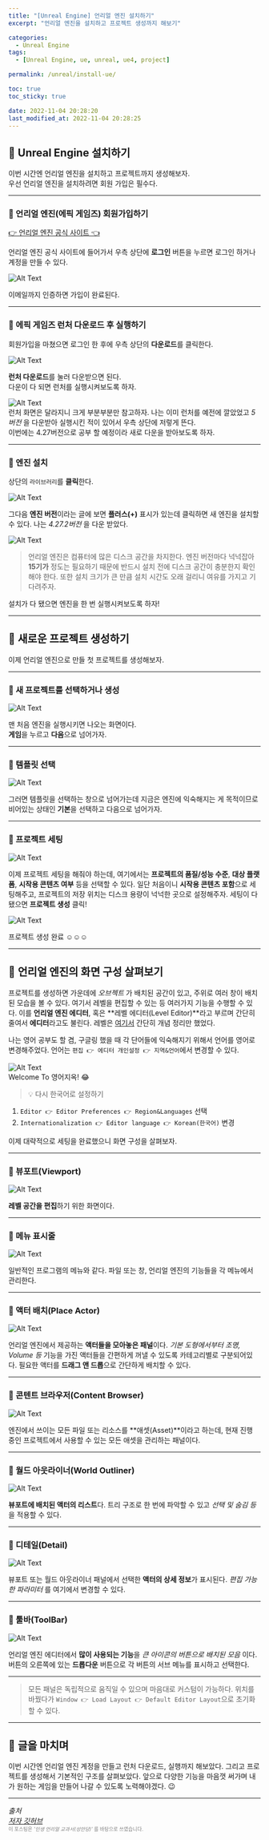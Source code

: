 ```yaml
---
title: "[Unreal Engine] 언리얼 엔진 설치하기"
excerpt: "언리얼 엔진을 설치하고 프로젝트 생성까지 해보기"

categories:
  - Unreal Engine
tags:
  - [Unreal Engine, ue, unreal, ue4, project]

permalink: /unreal/install-ue/

toc: true
toc_sticky: true

date: 2022-11-04 20:28:20
last_modified_at: 2022-11-04 20:28:25
---
```


## 👻 Unreal Engine 설치하기
이번 시간엔 언리얼 엔진을 설치하고 프로젝트까지 생성해보자.   
우선 언리얼 엔진을 설치하려면 회원 가입은 필수다.

***

### 🌱 언리얼 엔진(에픽 게임즈) 회원가입하기

[👉 언리얼 엔진 공식 사이트 👈](https://www.unrealengine.com/ko/)

언리얼 엔진 공식 사이트에 들어가서 우측 상단에 **로그인** 버튼을 누르면 로그인 하거나 계정을 만들 수 있다.

![Alt Text](/assets/images/posts_img/engines/unreal/install-ue/sing-up-1.PNG)   

이메일까지 인증하면 가입이 완료된다.

***

### 🌱 에픽 게임즈 런처 다운로드 후 실행하기
회원가입을 마쳤으면 로그인 한 후에 우측 상단의 **다운로드**를 클릭한다.

![Alt Text](/assets/images/posts_img/engines/unreal/install-ue/download-1.PNG)   

**런처 다운로드**를 눌러 다운받으면 된다.   
다운이 다 되면 런처를 실행시켜보도록 하자.

![Alt Text](/assets/images/posts_img/engines/unreal/install-ue/launcher.PNG)   
런처 화면은 달라지니 크게 부분부분만 참고하자. 나는 이미 런처를 예전에 깔았었고 _5버전_ 을 다운받아 실행시킨 적이 있어서 우측 상단에 저렇게 뜬다.   
이번에는 4.27버전으로 공부 할 예정이라 새로 다운을 받아보도록 하자.   

***

### 🌱 엔진 설치
상단의 ```라이브러리```를 **클릭**한다.

![Alt Text](/assets/images/posts_img/engines/unreal/install-ue/launcher-2.PNG)   

그다음 **엔진 버전**이라는 글에 보면 **플러스(+)** 표시가 있는데 클릭하면 새 엔진을 설치할 수 있다. 나는 _4.27.2버전_ 을 다운 받았다.

![Alt Text](/assets/images/posts_img/engines/unreal/install-ue/launcher-3.PNG)   

> 언리얼 엔진은 컴퓨터에 많은 디스크 공간을 차지한다. 엔진 버전마다 넉넉잡아 **15기가** 정도는 필요하기 때문에 반드시 설치 전에 디스크 공간이 충분한지 확인해야 한다. 또한 설치 크기가 큰 만큼 설치 시간도 오래 걸리니 여유를 가지고 기다려주자.

설치가 다 됐으면 엔진을 한 번 실행시켜보도록 하자!

***

## 👻 새로운 프로젝트 생성하기
이제 언리얼 엔진으로 만들 첫 프로젝트를 생성해보자.

***

### 🌱 새 프로젝트를 선택하거나 생성
![Alt Text](/assets/images/posts_img/engines/unreal/install-ue/project-1.PNG)   

맨 처음 엔진을 실행시키면 나오는 화면이다.   
**게임**을 누르고 **다음**으로 넘어가자.

***

### 🌱 템플릿 선택
![Alt Text](/assets/images/posts_img/engines/unreal/install-ue/project-2.PNG)   

그러면 템플릿을 선택하는 창으로 넘어가는데 지금은 엔진에 익숙해지는 게 목적이므로 비어있는 상태인 **기본**을 선택하고 다음으로 넘어가자.

*** 

### 🌱 프로젝트 세팅
![Alt Text](/assets/images/posts_img/engines/unreal/install-ue/project-3.PNG)   

이제 프로젝트 세팅을 해줘야 하는데, 여기에서는 **프로젝트의 품질/성능 수준**, **대상 플랫폼**, **시작용 콘텐츠 여부** 등을 선택할 수 있다. 일단 처음이니 **시작용 콘텐츠 포함**으로 세팅해주고, 프로젝트의 저장 위치는 디스크 용량이 넉넉한 곳으로 설정해주자. 세팅이 다 됐으면 **프로젝트 생성** 클릭!

![Alt Text](/assets/images/posts_img/engines/unreal/install-ue/project-3.PNG)   

프로젝트 생성 완료 ☺☺☺

***

## 👻 언리얼 엔진의 화면 구성 살펴보기
프로젝트를 생성하면 가운데에 _오브젝트_ 가 배치된 공간이 있고, 주위로 여러 창이 배치된 모습을 볼 수 있다. 여기서 레벨을 편집할 수 있는 등 여러가지 기능을 수행할 수 있다. 이를 **언리얼 엔진 에디터**, 혹은 **레벨 에디터(Level Editor)**라고 부르며 간단히 줄여서 **에디터**라고도 불린다. 레벨은 [여기서](/unreal/unreal-summary/#-레벨-구성) 간단히 개념 정리만 했었다.   

나는 영어 공부도 할 겸, 구글링 했을 때 각 단어들에 익숙해지기 위해서 언어를 영어로 변경해주었다. 언어는 ``` 편집 👉 에디터 개인설정 👉 지역&언어 ```에서 변경할 수 있다.

![Alt Text](/assets/images/posts_img/engines/unreal/install-ue/english.PNG)   
Welcome To 영어지옥! 😂

> 💡 다시 한국어로 설정하기   
1. ``` Editor 👉 Editor Preferences 👉 Region&Languages ``` 선택
2. ``` Internationalization 👉 Editor language 👉 Korean(한국어) ``` 변경

이제 대략적으로 세팅을 완료했으니 화면 구성을 살펴보자.

***

### 🌱 뷰포트(Viewport)
![Alt Text](/assets/images/posts_img/engines/unreal/install-ue/screen-1.PNG)   

**레벨 공간을 편집**하기 위한 화면이다.

***

### 🌱 메뉴 표시줄
![Alt Text](/assets/images/posts_img/engines/unreal/install-ue/screen-2.PNG)   

일반적인 프로그램의 메뉴와 같다. 파일 또는 창, 언리얼 엔진의 기능들을 각 메뉴에서 관리한다.

***

### 🌱 액터 배치(Place Actor)
![Alt Text](/assets/images/posts_img/engines/unreal/install-ue/screen-3.PNG)   

언리얼 엔진에서 제공하는 **액터들을 모아놓은 패널**이다. _기본 도형에서부터 조명, Volume 등_ 기능을 가진 액터들을 간편하게 꺼낼 수 있도록 카테고리별로 구분되어있다. 필요한 액터를 **드래그 앤 드롭**으로 간단하게 배치할 수 있다.

***

### 🌱 콘텐트 브라우저(Content Browser)
![Alt Text](/assets/images/posts_img/engines/unreal/install-ue/screen-4.PNG)   

엔진에서 쓰이는 모든 파일 또는 리소스를 **애셋(Asset)**이라고 하는데, 현재 진행 중인 프로젝트에서 사용할 수 있는 모든 애셋을 관리하는 패널이다.

***

### 🌱 월드 아웃라이너(World Outliner)
![Alt Text](/assets/images/posts_img/engines/unreal/install-ue/screen-5.PNG)   

**뷰포트에 배치된 액터의 리스트**다. 트리 구조로 한 번에 파악할 수 있고 _선택 및 숨김 등_ 을 적용할 수 있다.

***

### 🌱 디테일(Detail)
![Alt Text](/assets/images/posts_img/engines/unreal/install-ue/screen-6.PNG)   

뷰포트 또는 월드 아웃라이너 패널에서 선택한 **액터의 상세 정보**가 표시된다. _편집 가능한 파라미터_ 를 여기에서 변경할 수 있다.

***

### 🌱 툴바(ToolBar)
![Alt Text](/assets/images/posts_img/engines/unreal/install-ue/screen-7.PNG)   

언리얼 엔진 에디터에서 **많이 사용되는 기능**을 _큰 아이콘의 버튼으로 배치된 모음_ 이다. 버튼의 오른쪽에 있는 **드롭다운** 버튼으로 각 버튼의 서브 메뉴를 표시하고 선택한다.

***

> 모든 패널은 독립적으로 움직일 수 있으며 마음대로 커스텀이 가능하다. 위치를 바꿨다가 ``` Window 👉 Load Layout 👉 Default Editor Layout ```으로 초기화할 수 있다.

***

## 👻 글을 마치며
이번 시간엔 언리얼 엔진 계정을 만들고 런처 다운로드, 실행까지 해보았다. 그리고 프로젝트를 생성해서 기본적인 구조를 살펴보았다. 앞으로 다양한 기능을 마음껏 써가며 내가 원하는 게임을 만들어 나갈 수 있도록 노력해야겠다. 😉

***

_출처_   
_[저자 깃허브](https://github.com/araxrlab/lifeunreal)_   
<span style="font-size: 0.7em; color: gray;">이 포스팅은 _'인생 언리얼 교과서(성안당)'_ 를 바탕으로 쓰였습니다.</span>   